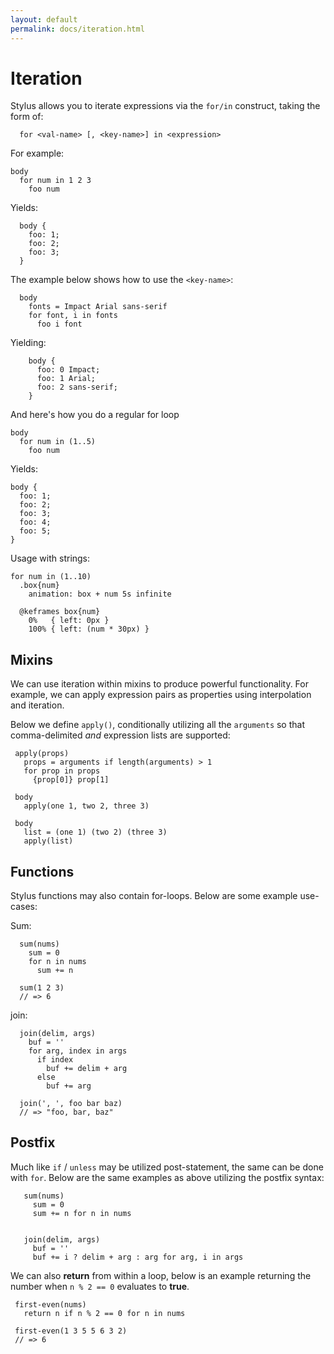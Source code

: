 ```yaml
---
layout: default
permalink: docs/iteration.html
---
```


# Iteration

 Stylus allows you to iterate expressions via the `for/in` construct, taking the form of:
 
      for <val-name> [, <key-name>] in <expression>

For example:

    body
      for num in 1 2 3
        foo num

Yields:

      body {
        foo: 1;
        foo: 2;
        foo: 3;
      }

The example below shows how to use the `<key-name>`:

      body
        fonts = Impact Arial sans-serif
        for font, i in fonts
          foo i font

Yielding:

        body {
          foo: 0 Impact;
          foo: 1 Arial;
          foo: 2 sans-serif;
        }

And here's how you do a regular for loop

    body
      for num in (1..5)
        foo num

Yields:

    body {
      foo: 1;
      foo: 2;
      foo: 3;
      foo: 4;
      foo: 5;
    }
    
Usage with strings:

    for num in (1..10)
      .box{num}
        animation: box + num 5s infinite
      
      @keframes box{num}
        0%   { left: 0px }
        100% { left: (num * 30px) }
              
## Mixins

 We can use iteration within mixins to produce powerful functionality. For example, we can apply expression pairs as properties using interpolation and iteration. 
 
 Below we define `apply()`, conditionally utilizing all the `arguments` so that comma-delimited _and_ expression lists are supported:
 
     apply(props)
       props = arguments if length(arguments) > 1
       for prop in props
         {prop[0]} prop[1]

     body
       apply(one 1, two 2, three 3)

     body
       list = (one 1) (two 2) (three 3)
       apply(list)

## Functions

 Stylus functions may also contain for-loops. Below are some example use-cases:

Sum:

      sum(nums)
        sum = 0
        for n in nums
          sum += n

      sum(1 2 3)
      // => 6

join:

      join(delim, args)
        buf = ''
        for arg, index in args
          if index
            buf += delim + arg
          else
            buf += arg

      join(', ', foo bar baz)
      // => "foo, bar, baz"

## Postfix

 Much like `if` / `unless` may be utilized post-statement, the same can be done with `for`. Below are the same examples as above utilizing the postfix syntax:
 
       sum(nums)
         sum = 0
         sum += n for n in nums


       join(delim, args)
         buf = ''
         buf += i ? delim + arg : arg for arg, i in args

 We can also __return__ from within a loop, below is an example returning the
 number when `n % 2 == 0` evaluates to __true__.
 
     first-even(nums)
       return n if n % 2 == 0 for n in nums

     first-even(1 3 5 5 6 3 2)
     // => 6
